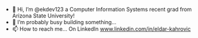 - 👋 Hi, I’m @ekdev123 a Computer Information Systems recent grad from Arizona State University! 
- 🌱 I’m probably busy building something... 
- 📫 How to reach me... On LinkedIn www.linkedin.com/in/eldar-kahrovic 

<!---
ekdev123/ekdev123 is a ✨ special ✨ repository because its `README.md` (this file) appears on your GitHub profile.
You can click the Preview link to take a look at your changes.
--->
